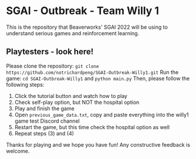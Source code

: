 # SGAI - Outbreak - Team Willy 1
This is the repository that Beaverworks' SGAI 2022 will be using to understand serious games and reinforcement learning.

## Playtesters - look here!
Please clone the repository: `git clone https://github.com/notrichardpeng/SGAI-Outbreak-Willy1.git`
Run the game: `cd SGAI-Outbreak-Willy1` and `python main.py`
Then, please follow the following steps:

1. Click the tutorial button and watch how to play
2. Check self-play option, but NOT the hospital option
3. Play and finish the game
4. Open `previous_game_data.txt`, copy and paste everything into the willy1 game test Discord channel
5. Restart the game, but this time check the hospital option as well
6. Repeat steps (3) and (4)

Thanks for playing and we hope you have fun! Any constructive feedback is welcome.
